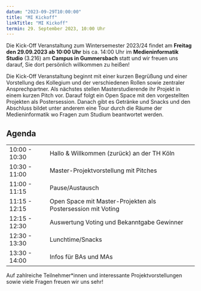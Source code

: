 ```yaml
---
datum: "2023-09-29T10:00:00"
title: "MI Kickoff"
linkTitle: "MI Kickoff"
termin: 29. September 2023, 10:00 Uhr
---
```


Die Kick-Off Veranstaltung zum Wintersemester 2023/24 findet am **Freitag den 29.09.2023 ab 10:00 Uhr** bis ca. 14:00 Uhr im **Medieninformatik Studio** (3.216) am **Campus in Gummersbach** statt und wir freuen uns darauf, Sie dort persönlich willkommen zu heißen! 

Die Kick-Off Veranstaltung beginnt mit einer kurzen Begrüßung und einer Vorstellung des Kollegium und der verschiedenen Rollen sowie zentraler Ansprechpartner. Als nächstes stellen Masterstudierende ihr Projekt in einem kurzen Pitch vor. Darauf folgt ein Open Space mit den vorgestellten Projekten als Postersession. Danach gibt es Getränke und Snacks und den Abschluss bildet unter anderem eine Tour durch die Räume der Medieninformatik wo Fragen zum Studium beantwortet werden.

## Agenda

<table>
<tr><td>10:00 - 10:30</td><td>Hallo & Willkommen (zurück) an der TH Köln</td></tr>
<tr><td>10:30 - 11:00</td><td>Master-Projektvorstellung mit Pitches</td></tr>
<tr><td>11:00 - 11:15</td><td>Pause/Austausch</td></tr>
<tr><td>11:15 - 12:15</td><td>Open Space mit Master-Projekten als Postersession mit Voting</td></tr>
<tr><td>12:15 - 12:30</td><td>Auswertung Voting und Bekanntgabe Gewinner</td></tr>
<tr><td>12:30 - 13:30</td><td>Lunchtime/Snacks</td></tr>
<tr><td>13:30 - 14:00</td><td>Infos für BAs und MAs</td></tr>
</table>

Auf zahlreiche Teilnehmer*innen und interessante Projektvorstellungen sowie viele Fragen freuen wir uns sehr!

